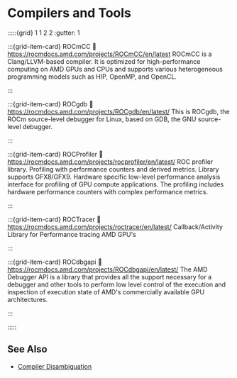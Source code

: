 # Compilers and Tools

:::::{grid} 1 1 2 2
:gutter: 1

:::{grid-item-card} ROCmCC
:link: https://rocmdocs.amd.com/projects/ROCmCC/en/latest
ROCmCC is a Clang/LLVM-based compiler. It is optimized for high-performance
computing on AMD GPUs and CPUs and supports various heterogeneous programming
models such as HIP, OpenMP, and OpenCL.

:::

:::{grid-item-card} ROCgdb
:link: https://rocmdocs.amd.com/projects/ROCgdb/en/latest/
This is ROCgdb, the ROCm source-level debugger for Linux, based on GDB, the GNU
source-level debugger.

:::

:::{grid-item-card} ROCProfiler
:link: https://rocmdocs.amd.com/projects/rocprofiler/en/latest/
ROC profiler library. Profiling with performance counters and derived metrics.
Library supports GFX8/GFX9. Hardware specific low-level performance analysis
interface for profiling of GPU compute applications. The profiling includes
hardware performance counters with complex performance metrics.

:::

:::{grid-item-card} ROCTracer
:link: https://rocmdocs.amd.com/projects/roctracer/en/latest/
Callback/Activity Library for Performance tracing AMD GPU's

:::

:::{grid-item-card} ROCdbgapi
:link: https://rocmdocs.amd.com/projects/ROCdbgapi/en/latest/
The AMD Debugger API is a library that provides all the support necessary for a
debugger and other tools to perform low level control of the execution and
inspection of execution state of AMD's commercially available GPU architectures.

:::

:::::

## See Also

- [Compiler Disambiguation](../understand/compiler_disambiguation.md)

